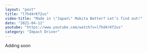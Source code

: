 ```yaml
---
layout: "post"
title: "l7hd4rKf2us"
video-title: "Made in \"Japan\" Makita Better? Let’s find out!"
date: "2021-04-11"
youtube: "https://www.youtube.com/watch?v=l7hd4rKf2us"
category: "Impact Driver"
---
```

<div class="space-y-1"><p class="text-gray-400">Adding soon</p></div>